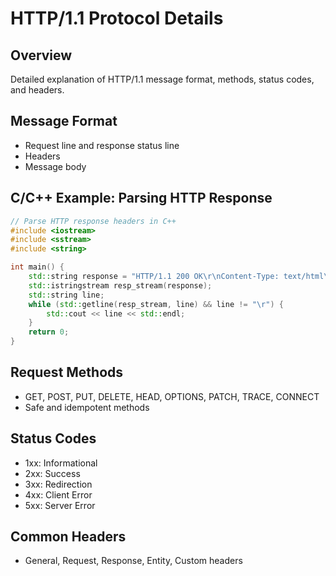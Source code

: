 # HTTP/1.1 Protocol Details

## Overview
Detailed explanation of HTTP/1.1 message format, methods, status codes, and headers.

## Message Format
- Request line and response status line
- Headers
- Message body

## C/C++ Example: Parsing HTTP Response
```c++
// Parse HTTP response headers in C++
#include <iostream>
#include <sstream>
#include <string>

int main() {
    std::string response = "HTTP/1.1 200 OK\r\nContent-Type: text/html\r\nContent-Length: 13\r\n\r\nHello, world!";
    std::istringstream resp_stream(response);
    std::string line;
    while (std::getline(resp_stream, line) && line != "\r") {
        std::cout << line << std::endl;
    }
    return 0;
}
```

## Request Methods
- GET, POST, PUT, DELETE, HEAD, OPTIONS, PATCH, TRACE, CONNECT
- Safe and idempotent methods

## Status Codes
- 1xx: Informational
- 2xx: Success
- 3xx: Redirection
- 4xx: Client Error
- 5xx: Server Error

## Common Headers
- General, Request, Response, Entity, Custom headers

